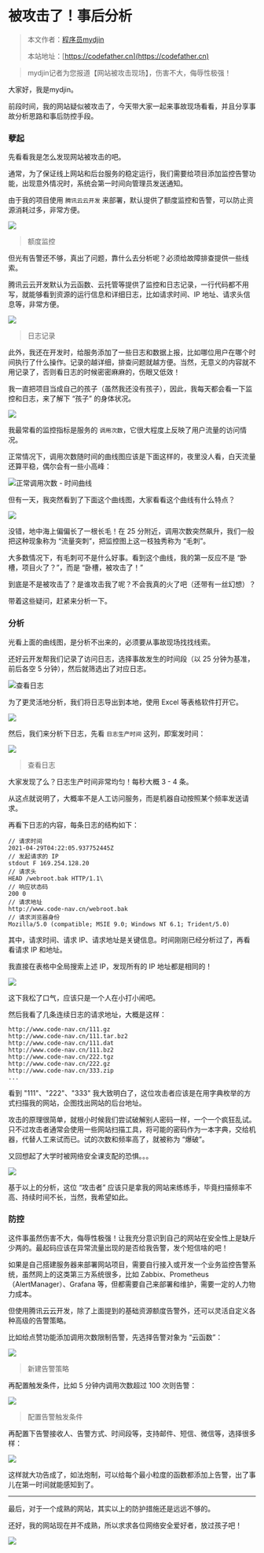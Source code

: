 # 被攻击了！事后分析

> 本文作者：[程序员mydjin](https://yuyuanweb.feishu.cn/wiki/Abldw5WkjidySxkKxU2cQdAtnah)
>
> 本站地址：[https://codefather.cn](https://codefather.cn)

> mydjin记者为您报道【网站被攻击现场】，伤害不大，侮辱性极强！

大家好，我是mydjin。

前段时间，我的网站疑似被攻击了，今天带大家一起来事故现场看看，并且分享事故分析思路和事后防控手段。

### 孽起

先看看我是怎么发现网站被攻击的吧。

通常，为了保证线上网站和后台服务的稳定运行，我们需要给项目添加监控告警功能，出现意外情况时，系统会第一时间向管理员发送通知。

由于我的项目使用 `腾讯云云开发` 来部署，默认提供了额度监控和告警，可以防止资源消耗过多，非常方便。

![](https://pic.yupi.icu/5563/202311072010088.png)

> 额度监控

但光有告警还不够，真出了问题，靠什么去分析呢？必须给故障排查提供一些线索。

腾讯云云开发默认为云函数、云托管等提供了监控和日志记录，一行代码都不用写，就能够看到资源的运行信息和详细日志，比如请求时间、IP 地址、请求头信息等，非常方便。

![](https://pic.yupi.icu/5563/202311072010064.png)

> 日志记录

此外，我还在开发时，给服务添加了一些日志和数据上报，比如哪位用户在哪个时间执行了什么操作。记录的越详细，排查问题就越方便。当然，无意义的内容就不用记录了，否则看日志的时候密密麻麻的，伤眼又低效！

我一直把项目当成自己的孩子（虽然我还没有孩子），因此，我每天都会看一下监控和日志，来了解下 “孩子” 的身体状况。

![](https://pic.yupi.icu/5563/202311072010035.png)

我最常看的监控指标是服务的 `调用次数`，它很大程度上反映了用户流量的访问情况。

正常情况下，调用次数随时间的曲线图应该是下面这样的，夜里没人看，白天流量还算平稳，偶尔会有一些小高峰：

![](https://pic.yupi.icu/5563/202311072010021.png)正常调用次数 - 时间曲线

但有一天，我突然看到了下面这个曲线图，大家看看这个曲线有什么特点？

![](https://pic.yupi.icu/5563/202311072010018.png)

没错，地中海上偏偏长了一根长毛！在 25 分附近，调用次数突然飙升，我们一般把这种现象称为 “流量突刺”，把监控图上这一枝独秀称为 “毛刺”。

大多数情况下，有毛刺可不是什么好事。看到这个曲线，我的第一反应不是 “卧槽，项目火了？”，而是 “卧槽，被攻击了！”

到底是不是被攻击了？是谁攻击我了呢？不会我真的火了吧（还带有一丝幻想）？

带着这些疑问，赶紧来分析一下。

### 分析

光看上面的曲线图，是分析不出来的，必须要从事故现场找找线索。

还好云开发帮我们记录了访问日志，选择事故发生的时间段（以 25 分钟为基准，前后各空 5 分钟），然后就筛选出了对应日志。

![](https://pic.yupi.icu/5563/202311072010070.png)查看日志

为了更灵活地分析，我们将日志导出到本地，使用 Excel 等表格软件打开它。

![](https://pic.yupi.icu/5563/202311072010559.png)

然后，我们来分析下日志，先看 `日志生产时间` 这列，即案发时间：

![](https://pic.yupi.icu/5563/202311072010592.png)

> 查看日志

大家发现了么？日志生产时间非常均匀！每秒大概 3 - 4 条。

从这点就说明了，大概率不是人工访问服务，而是机器自动按照某个频率发送请求。

再看下日志的内容，每条日志的结构如下：

```
// 请求时间
2021-04-29T04:22:05.937752445Z
// 发起请求的 IP
stdout F 169.254.128.20
// 请求头
HEAD /webroot.bak HTTP/1.1\
// 响应状态码
200 0 
// 请求地址
http://www.code-nav.cn/webroot.bak
// 请求浏览器身份
Mozilla/5.0 (compatible; MSIE 9.0; Windows NT 6.1; Trident/5.0)
```

其中，请求时间、请求 IP、请求地址是关键信息。时间刚刚已经分析过了，再看看请求 IP 和地址。

我直接在表格中全局搜索上述 IP，发现所有的 IP 地址都是相同的！

![](https://pic.yupi.icu/5563/202311072010642.png)

这下我松了口气，应该只是一个人在小打小闹吧。

然后我看了几条连续日志的请求地址，大概是这样：

```
http://www.code-nav.cn/111.gz
http://www.code-nav.cn/111.tar.bz2
http://www.code-nav.cn/111.dat
http://www.code-nav.cn/111.bz2
http://www.code-nav.cn/222.tgz
http://www.code-nav.cn/222.gz
http://www.code-nav.cn/333.zip
...
```

看到 "111"、"222"、"333" 我大致明白了，这位攻击者应该是在用字典枚举的方式扫描我的网站，企图找出网站的后台地址。

攻击的原理很简单，就根小时候我们尝试破解别人密码一样，一个一个疯狂乱试。只不过攻击者通常会使用一些网站扫描工具，将可能的密码作为一本字典，交给机器，代替人工来试而已。试的次数和频率高了，就被称为 “爆破”。

又回想起了大学时被网络安全课支配的恐惧。。。

![](https://pic.yupi.icu/5563/202311072010638.png)

基于以上的分析，这位 “攻击者” 应该只是拿我的网站来练练手，毕竟扫描频率不高、持续时间不长，当然，我希望如此。

### 防控

这件事虽然伤害不大，侮辱性极强！让我充分意识到自己的网站在安全性上是缺斤少两的。最起码应该在异常流量出现的是否给我告警，发个短信啥的吧！

如果是自己搭建服务器来部署网站项目，需要自行接入或开发一个业务监控告警系统，虽然网上的这类第三方系统很多，比如 Zabbix、Prometheus（AlertManager）、Grafana 等，但都需要自己来部署和维护，需要一定的人力物力成本。

但使用腾讯云云开发，除了上面提到的基础资源额度告警外，还可以灵活自定义各种高级的告警策略。

比如给点赞功能添加调用次数限制告警，先选择告警对象为 “云函数”：

![](https://pic.yupi.icu/5563/202311072010688.png)

> 新建告警策略

再配置触发条件，比如 5 分钟内调用次数超过 100 次则告警：

![](https://pic.yupi.icu/5563/202311072010702.png)

> 配置告警触发条件

再配置下告警接收人、告警方式、时间段等，支持邮件、短信、微信等，选择很多样：

![](https://pic.yupi.icu/5563/202311072010959.png)

这样就大功告成了，如法炮制，可以给每个最小粒度的函数都添加上告警，出了事儿在第一时间就能感知到了。



------



最后，对于一个成熟的网站，其实以上的防护措施还是远远不够的。

还好，我的网站现在并不成熟，所以求求各位网络安全爱好者，放过孩子吧！

![](https://pic.yupi.icu/5563/202311072010065.jpeg)